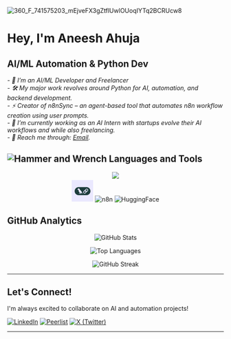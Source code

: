 ![360_F_741575203_mEjveFX3gZtflUwlOUoqIYTq2BCRUcw8](https://github.com/user-attachments/assets/db9b9880-694b-4da2-be66-86fdbe09b14f)
# Hey, I'm Aneesh Ahuja 

## AI/ML Automation & Python Dev

<p><em> 
  - 🤖  I’m an AI/ML Developer and Freelancer<br>
  - 🛠️  My major work revolves around Python for AI, automation, and backend development.<br>
  - ⚡  Creator of n8nSync – an agent-based tool that automates n8n workflow creation using user prompts.<br>
  - 💼  I’m currently working as an AI Intern with startups evolve their AI workflows and while also freelancing.<br>
  - 📩 Reach me through: <a href="mailto:aneeshahuja31@gmail.com">Email</a>.<br>
</em></p>

## <img src="https://raw.githubusercontent.com/Tarikul-Islam-Anik/Animated-Fluent-Emojis/master/Emojis/Objects/Hammer%20and%20Wrench.png" alt="Hammer and Wrench" width="30" height="30" /> Languages and Tools

<p align="center">
  <!-- existing skillicons -->
  <img src="https://skillicons.dev/icons?i=python,fastapi,flask,selenium,tensorflow,pytorch,mongodb,postgres,redis,git,github,docker,vscode,postman,cloudflare,supabase,java,cpp,c,html,css,js,react,ts&perline=8" />
  <br>
  <img src="assets/logos/langchain.jpeg" alt="LangChain" width="50" />
  
  <!-- n8n -->
  <img src="https://avatars.githubusercontent.com/u/45487711?s=200&v=4" alt="n8n" width="50" />

  <!-- HuggingFace -->
  <img src="https://huggingface.co/front/assets/huggingface_logo-noborder.svg" alt="HuggingFace" width="50" />
</p>




## GitHub Analytics

<div align="center">
  
![GitHub Stats](https://github-readme-stats.vercel.app/api?username=AneeshAhuja31&theme=dark&show_icons=true&hide_border=true&count_private=true)

![Top Languages](https://github-readme-stats.vercel.app/api/top-langs?username=AneeshAhuja31&show_icons=true&locale=en&layout=compact&theme=dark&hide_border=true)

![GitHub Streak](https://github-readme-streak-stats.herokuapp.com/?user=AneeshAhuja31&theme=dark&hide_border=true)

</div>

---

## Let's Connect!

I'm always excited to collaborate on AI and automation projects!

[![LinkedIn](https://img.shields.io/badge/LinkedIn-0077B5?style=for-the-badge&logo=linkedin&logoColor=white)](https://www.linkedin.com/in/aneesh-ahuja-9600a6291/)
[![Peerlist](https://img.shields.io/badge/Peerlist-00AA45?style=for-the-badge&logo=peerlist&logoColor=white)](https://peerlist.io/aneeshahuja)
[![X (Twitter)](https://img.shields.io/badge/X-1DA1F2?style=for-the-badge&logo=x&logoColor=white)](https://x.com/AneeshAhuja3112)

---


